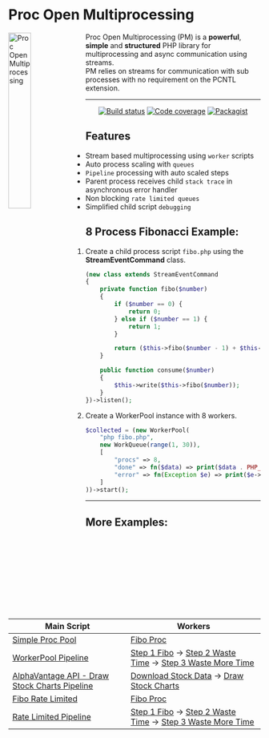 # Proc Open Multiprocessing

<img src="https://aventri.github.io/proc-open-multiprocessing/logo.svg" alt="Proc Open Multiprocessing" width="30%" align="left"/>
Proc Open Multiprocessing (PM) is a <strong>powerful</strong>, <strong>simple</strong> and
  <strong>structured</strong> PHP library for multiprocessing and async communication using streams.<br /> 
  PM relies on streams for communication with sub processes with no requirement on the PCNTL extension.  
  
<p align="center">
    
</p>

---

<p align="center">
  <a href="https://travis-ci.org/aventri/proc-open-multiprocessing"><img src="https://img.shields.io/travis/aventri/proc-open-multiprocessing/master.svg" alt="Build status" /></a>
  <a href="https://coveralls.io/github/aventri/proc-open-multiprocessing?branch=master"><img src="https://img.shields.io/coveralls/aventri/proc-open-multiprocessing/master.svg" alt="Code coverage" /></a>
  <!--<a href="https://scrutinizer-ci.com/g/aventri/proc-open-multiprocessing/?branch=master"><img src="https://scrutinizer-ci.com/g/aventri/proc-open-multiprocessing/badges/quality-score.png?b=master" /></a>-->
  <a href="https://packagist.org/packages/aventri/proc-open-multiprocessing"><img src="https://img.shields.io/packagist/dt/aventri/proc-open-multiprocessing.svg" alt="Packagist" /></a>  
</p>

## Features
* Stream based multiprocessing using `worker` scripts 
* Auto process scaling with `queues`
* `Pipeline` processing with auto scaled steps
* Parent process receives child `stack trace` in asynchronous error handler
* Non blocking `rate limited queues` 
* Simplified child script `debugging`


## 8 Process Fibonacci Example:

1. Create a child process script `fibo.php` using the **StreamEventCommand** class.  
    ```php
    (new class extends StreamEventCommand
    {
        private function fibo($number)
        {
            if ($number == 0) {
                return 0;
            } else if ($number == 1) {
                return 1;
            }
    
            return ($this->fibo($number - 1) + $this->fibo($number - 2));
        }
    
        public function consume($number)
        {
            $this->write($this->fibo($number));
        }
    })->listen();
    ```
2. Create a WorkerPool instance with 8 workers.
    ```php
    $collected = (new WorkerPool(
        "php fibo.php",
        new WorkQueue(range(1, 30)),
        [
            "procs" => 8,
            "done" => fn($data) => print($data . PHP_EOL),
            "error" => fn(Exception $e) => print($e->getTraceAsString() . PHP_EOL)            
        ]
    ))->start();
    ```
---
## More Examples:

| Main Script | Workers |
| ---         | --- | 
[Simple Proc Pool]|[Fibo Proc]
[WorkerPool Pipeline]|[Step 1 Fibo] -> [Step 2 Waste Time] -> [Step 3 Waste More Time]
[AlphaVantage API - Draw Stock Charts Pipeline]|[Download Stock Data] -> [Draw Stock Charts]
[Fibo Rate Limited]|[Fibo Proc]
[Rate Limited Pipeline]|[Step 1 Fibo] -> [Step 2 Waste Time] -> [Step 3 Waste More Time]


[Simple Proc Pool]: <https://github.com/aventri/proc-open-multiprocessing/blob/master/example/simple_proc_pool_example.php>
[WorkerPool Pipeline]: <https://github.com/aventri/proc-open-multiprocessing/blob/master/example/multi_worker_pool_stream.php>
[AlphaVantage API - Draw Stock Charts Pipeline]: <https://github.com/aventri/proc-open-multiprocessing/blob/master/example/alpha_vantage_charts_stream.php>
[Fibo Rate Limited]: <https://github.com/aventri/proc-open-multiprocessing/blob/master/example/rate_limited_example.php>
[Rate Limited Pipeline]: <https://github.com/aventri/proc-open-multiprocessing/blob/master/example/rate_limited_pipeline.php>
[Fibo Proc]: <https://github.com/aventri/proc-open-multiprocessing/blob/master/example/proc_scripts/fibo_proc.php>  
[Step 1 Fibo]: <https://github.com/aventri/proc-open-multiprocessing/blob/master/example/proc_scripts/pipeline_1_step1.php>
[Step 2 Waste Time]: <https://github.com/aventri/proc-open-multiprocessing/blob/master/example/proc_scripts/pipeline_1_step2.php>
[Step 3 Waste More Time]: <https://github.com/aventri/proc-open-multiprocessing/blob/master/example/proc_scripts/pipeline_1_step3.php>
[Download Stock Data]: <https://github.com/aventri/proc-open-multiprocessing/blob/master/example/proc_scripts/pipeline_2_step1.php>
[Draw Stock Charts]: <https://github.com/aventri/proc-open-multiprocessing/blob/master/example/proc_scripts/pipeline_2_step2.php>
